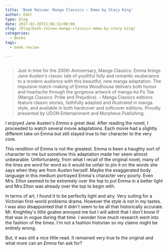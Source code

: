 ```yaml
---
title: 'Book Reivew: Manga Classics – Emma by Stacy King'
author: Edel
type: blog
date: 2017-03-20T21:06:51+00:00
slug: /blog/book-reivew-manga-classics-emma-by-stacy-king/
categories:
  - Books
tags:
  - book review

---
```

<img data-attachment-id="352" data-permalink="http://edelgrace.me/blog/books/book-reivew-manga-classics-emma-by-stacy-king/attachment/emma-stacy-king/" data-orig-file="https://i0.wp.com/edelgrace.me/blog/wp-content/uploads/2017/03/emma-stacy-king.png?fit=189%2C271" data-orig-size="189,271" data-comments-opened="1" data-image-meta="{&quot;aperture&quot;:&quot;0&quot;,&quot;credit&quot;:&quot;&quot;,&quot;camera&quot;:&quot;&quot;,&quot;caption&quot;:&quot;&quot;,&quot;created_timestamp&quot;:&quot;0&quot;,&quot;copyright&quot;:&quot;&quot;,&quot;focal_length&quot;:&quot;0&quot;,&quot;iso&quot;:&quot;0&quot;,&quot;shutter_speed&quot;:&quot;0&quot;,&quot;title&quot;:&quot;&quot;,&quot;orientation&quot;:&quot;0&quot;}" data-image-title="emma-stacy-king" data-image-description="" data-medium-file="https://i0.wp.com/edelgrace.me/blog/wp-content/uploads/2017/03/emma-stacy-king.png?fit=189%2C271" data-large-file="https://i0.wp.com/edelgrace.me/blog/wp-content/uploads/2017/03/emma-stacy-king.png?fit=189%2C271" src="https://i0.wp.com/edelgrace.me/blog/wp-content/uploads/2017/03/emma-stacy-king.png?resize=189%2C271" alt="" class="alignleft size-full wp-image-352" data-recalc-dims="1" />

> Just in time for the 200th Anniversary, Manga Classics: Emma brings Jane Austen's classic tale of youthful folly and romantic exuberance to a modern audience with this beautiful, new manga adaptation. The impulsive match-making of Emma Woodhouse delivers both humor and heartache through the gorgeous artwork of manga-ka Po Tse (Manga Classics: Pride and Prejudice). &#8211; Manga Classics editions feature classic stories, faithfully adapted and illustrated in manga style, and available in both hardcover and softcover editions. Proudly presented by UDON Entertainment and Morpheus Publishing.

I enjoyed Jane Austen's _Emma_ a great deal. After reading the novel, I proceeded to watch several movie adaptations. Each movie had a slightly different take on Emma but still stayed true to her character to the very core.

This rendition of Emma is not the greatest. Emma is been a haughty sort of character to me but somehow this adaptation made her seem almost unbearable. Unfortunately, from what I recall of the original novel, many of the lines are word for word so it would be unfair to pin it on the words she says when they are from Austen herself. Maybe the exaggerated body language in this medium portrayed Emma's character very poorly. Even Mrs. Elton seemed to be extremely over the top to put Emma in a better light and Mrs.Elton was already over the top to begin with.

In terms of art, I found it to be perfectly light and airy. Very suiting for a Victorian first-world problems drama. However the style is not in my tastes. I was also disappointed that it didn't seem to be all that historically accurate. Mr. Knightley's little goatee annoyed me but I will admit that I don't know if that was in vogue during that time. I wonder how much research went into the fashion of the times. I'm not a fashion historian so my claims might be entirely wrong.

But, it was still a nice little read. It remained very true to the original and what more can an _Emma_ fan ask for?